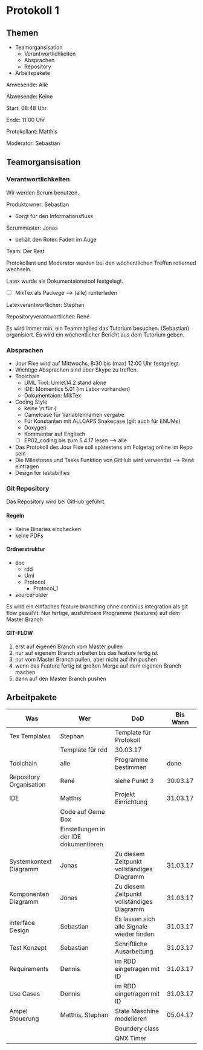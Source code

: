 # Protokoll 1

## Themen

* Teamorgansisation
  * Verantwortlichkeiten
  * Absprachen
  * Repository
* Arbeitspakete

Anwesende: Alle

Abwesende: Keine

Start: 08:48 Uhr

Ende: 11:00 Uhr

Protokollant: Matthis

Moderator: Sebastian

## Teamorgansisation

### Verantwortlichkeiten

Wir werden Scrum benutzen.

Produktowner: Sebastian
* Sorgt für den Informationsfluss

Scrummaster: Jonas 
* behält den Roten Faden im Auge
	
Team: Der Rest

Protokollant und Moderator werden bei den wöchentlichen Treffen rotierned wechseln.

Latex wurde als Dokumentaionstool festgelegt.		

- [ ] MikTex als Packege 		--> (alle) runterladen

Latexverantwortlicher: Stephan

Repositoryverantwortlicher: René

Es wird immer min. ein Teammitglied das Tutorium besuchen. (Sebastian)
organisiert. Es wird ein wöchentlicher Bericht aus dem Tutorium geben.

### Absprachen

* Jour Fixe wird auf Mittwochs, 8:30 bis (max) 12:00 Uhr festgelegt.
* Wichtige Absprachen sind über Skype zu treffen.
* Toolchain
  * UML Tool: Umlet14.2 stand alone
  * IDE: Momentics 5.01 (im Labor vorhanden)
  * Dokumentaion: MikTex
* Coding Style
  * keine \n für {
  * Camelcase für Variablennamen vergabe
  * Für Konstanten mit ALLCAPS Snakecase (gilt auch für ENUMs)
  * Doxygen
  * Kommentar auf Englisch
  - [ ] EP02_coding bis zum 5.4.17 lesen --> alle
* Das Protokoll des Jour Fixe soll spätestens am Folgetag online im Repo sein
* Die Milestones und Tasks Funktion von GitHub wird verwendet --> René eintragen
* Design for testabilties

### Git Repository

Das Repository wird bei GitHub geführt.

#### Regeln

* Keine Binaries einchecken
* keine PDFs

#### Ordnerstruktur

* doc
  * rdd
  * Uml
  * Protocol
    * Protocol_1
* sourceFolder

Es wird ein einfaches feature branching ohne continius integration als
git flow gewählt. Nur fertige, ausführbare Programme (features) auf dem
Master Branch

#### GIT-FLOW

1. erst auf eigenen Branch vom Master pullen
2. nur auf eigenem Branch arbeiten bis das feature fertig ist
3. nur vom Master Branch pullen, aber nicht auf ihn pushen
4. wenn das Feature fertig ist großen Merge auf dem eigenen Branch machen
5. dann auf den Master Branch pushen

## Arbeitpakete

Was|Wer|DoD|Bis Wann
---|---|---|--------
Tex Templates|Stephan|Template für Protokoll|
||Template für rdd|30.03.17
Toolchain|alle|Programme bestimmen|done
Repository Organisation|René|siehe Punkt 3|30.03.17
IDE|Matthis|Projekt Einrichtung|31.03.17
||Code auf Geme Box|
||Einstellungen in der IDE dokumentieren|
Systemkontext Diagramm|Jonas|Zu diesem Zeitpunkt vollständiges Diagramm|31.03.17
Komponenten Diagramm|Jonas|Zu diesem Zeitpunkt vollständiges Diagramm|31.03.17
Interface Design|Sebastian|Es lassen sich alle Signale wieder finden|31.03.17
Test Konzept|Sebastian|Schriftliche Ausarbeitung|31.03.17
Requirements|Dennis|im RDD eingetragen mit ID|31.03.17
Use Cases|Dennis|im RDD eingetragen mit ID|31.03.17
Ampel Steuerung|Matthis, Stephan|State Maschine modelieren|05.04.17
|||Boundery class
|||QNX Timer
